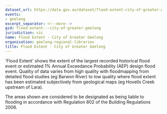 ```yaml
---
dataset_url: https://data.gov.au/dataset/flood-extent-city-of-greater-geelong
events:
- geelong
excerpt_separator: <!--more-->
gid: flood-extent---city-of-greater-geelong
jurisdiction: vic
name: Flood Extent - City of Greater Geelong
organisation: geelong-regional-libraries
title: Flood Extent - City of Greater Geelong
---
```


'Flood Extent' shows the extent of the largest recorded historical flood event or estimated 1% Annual Exceedance Probability (AEP) design flood event. Quality of data varies from high quality with floodmapping from detailed flood studies (eg Barwon River) to low quality where flood extent has been estimated subjectively from geological maps (eg Hovells Creek upstream of Lara).

<!--more-->

The areas shown are considered to be designated as being liable to flooding in accordance with Regulation 802 of the Building Regulations 2006.